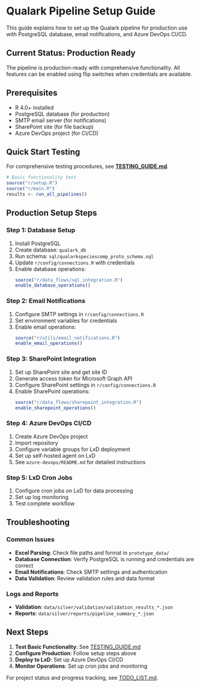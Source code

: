 # Qualark Pipeline Setup Guide

This guide explains how to set up the Qualark pipeline for production use with PostgreSQL database, email notifications, and Azure DevOps CI/CD.

## Current Status: Production Ready

The pipeline is production-ready with comprehensive functionality. All features can be enabled using flip switches when credentials are available.

## Prerequisites

- R 4.0+ installed
- PostgreSQL database (for production)
- SMTP email server (for notifications)
- SharePoint site (for file backup)
- Azure DevOps project (for CI/CD)

## Quick Start Testing

For comprehensive testing procedures, see **[TESTING_GUIDE.md](TESTING_GUIDE.md)**.

```r
# Basic functionality test
source("r/setup.R")
source("r/main.R")
results <- run_all_pipelines()
```

## Production Setup Steps

### Step 1: Database Setup
1. Install PostgreSQL
2. Create database: `qualark_db`
3. Run schema: `sql/qualarkspeciescomp_proto_schema.sql`
4. Update `r/config/connections.R` with credentials
5. Enable database operations:
   ```r
   source("r/data_flows/sql_integration.R")
   enable_database_operations()
   ```

### Step 2: Email Notifications
1. Configure SMTP settings in `r/config/connections.R`
2. Set environment variables for credentials
3. Enable email operations:
   ```r
   source("r/utils/email_notifications.R")
   enable_email_operations()
   ```

### Step 3: SharePoint Integration
1. Set up SharePoint site and get site ID
2. Generate access token for Microsoft Graph API
3. Configure SharePoint settings in `r/config/connections.R`
4. Enable SharePoint operations:
   ```r
   source("r/data_flows/sharepoint_integration.R")
   enable_sharepoint_operations()
   ```

### Step 4: Azure DevOps CI/CD
1. Create Azure DevOps project
2. Import repository
3. Configure variable groups for LxD deployment
4. Set up self-hosted agent on LxD
5. See `azure-devops/README.md` for detailed instructions

### Step 5: LxD Cron Jobs
1. Configure cron jobs on LxD for data processing
2. Set up log monitoring
3. Test complete workflow

## Troubleshooting

### Common Issues
- **Excel Parsing**: Check file paths and format in `prototype_data/`
- **Database Connection**: Verify PostgreSQL is running and credentials are correct
- **Email Notifications**: Check SMTP settings and authentication
- **Data Validation**: Review validation rules and data format

### Logs and Reports
- **Validation**: `data/silver/validation/validation_results_*.json`
- **Reports**: `data/silver/reports/pipeline_summary_*.json`

## Next Steps

1. **Test Basic Functionality**: See [TESTING_GUIDE.md](TESTING_GUIDE.md)
2. **Configure Production**: Follow setup steps above
3. **Deploy to LxD**: Set up Azure DevOps CI/CD
4. **Monitor Operations**: Set up cron jobs and monitoring

For project status and progress tracking, see [TODO_LIST.md](TODO_LIST.md).